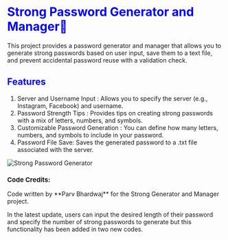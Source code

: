 <h1 style="front-size: 20px; color: blue;">         Strong Password Generator and Manager🔑</h1>

This project provides a password generator and manager that allows you to generate strong passwords based on user input, save them to a text file, and prevent accidental password reuse with a validation check.

<h2 style="front-size: 15px; color: blue;">Features</h2>

1.   Server and Username Input : Allows you to specify the server (e.g., Instagram, Facebook) and username.
2.   Password Strength Tips  : Provides tips on creating strong passwords with a mix of letters, numbers, and symbols.
3.   Customizable Password Generation : You can define how many letters, numbers, and symbols to include in your password.
4.   Password File Save: Saves the generated password to a .txt file associated with the server.

   ![Strong Password Generator](https://www.eventscount.com/upload/07-2022/article/Strong%20Password%20Generator.jpg)


  <h3 style="font-size: 15px;"> Code Credits:</h3>
 Code written by **Parv Bhardwaj** for the Strong  Generator and Manager project.  

<p>In the latest update, users can input the desired length of their password and specify the number of strong passwords to generate but this functionality has been added in two new codes.</p>